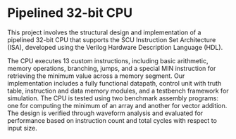 # Pipelined 32-bit CPU
This project involves the structural design and implementation of a pipelined 32-bit CPU that supports the SCU Instruction Set Architecture (ISA), developed using the Verilog Hardware Description Language (HDL). 

The CPU executes 13 custom instructions, including basic arithmetic, memory operations, branching, jumps, and a special MIN instruction for retrieving the minimum value across a memory segment. Our implementation includes a fully functional datapath, control unit with truth table, instruction and data memory modules, and a testbench framework for simulation. The CPU is tested using two benchmark assembly programs: one for computing the minimum of an array and another for vector addition. The design is verified through waveform analysis and evaluated for performance based on instruction count and total cycles with respect to input size.
